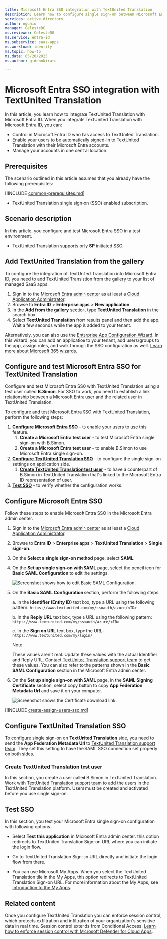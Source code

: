 ```yaml
---
title: Microsoft Entra SSO integration with TextUnited Translation
description: Learn how to configure single sign-on between Microsoft Entra ID and TextUnited Translation.
services: active-directory
author: nguhiu
manager: CelesteDG
ms.reviewer: CelesteDG
ms.service: entra-id
ms.subservice: saas-apps
ms.workload: identity
ms.topic: how-to
ms.date: 05/20/2025
ms.author: gideonkiratu

---
```


# Microsoft Entra SSO integration with TextUnited Translation

In this article,  you learn how to integrate TextUnited Translation with Microsoft Entra ID. When you integrate TextUnited Translation with Microsoft Entra ID, you can:

* Control in Microsoft Entra ID who has access to TextUnited Translation.
* Enable your users to be automatically signed-in to TextUnited Translation with their Microsoft Entra accounts.
* Manage your accounts in one central location.

## Prerequisites
The scenario outlined in this article assumes that you already have the following prerequisites:

[!INCLUDE [common-prerequisites.md](~/identity/saas-apps/includes/common-prerequisites.md)]
* TextUnited Translation single sign-on (SSO) enabled subscription.

## Scenario description

In this article,  you configure and test Microsoft Entra SSO in a test environment.

* TextUnited Translation supports only **SP** initiated SSO.

## Add TextUnited Translation from the gallery

To configure the integration of TextUnited Translation into Microsoft Entra ID, you need to add TextUnited Translation from the gallery to your list of managed SaaS apps.

1. Sign in to the [Microsoft Entra admin center](https://entra.microsoft.com) as at least a [Cloud Application Administrator](~/identity/role-based-access-control/permissions-reference.md#cloud-application-administrator).
1. Browse to **Entra ID** > **Enterprise apps** > **New application**.
1. In the **Add from the gallery** section, type **TextUnited Translation** in the search box.
1. Select **TextUnited Translation** from results panel and then add the app. Wait a few seconds while the app is added to your tenant.

Alternatively, you can also use the [Enterprise App Configuration Wizard](https://portal.office.com/AdminPortal/home?Q=Docs#/azureadappintegration). In this wizard, you can add an application to your tenant, add users/groups to the app, assign roles, and walk through the SSO configuration as well. [Learn more about Microsoft 365 wizards.](/microsoft-365/admin/misc/azure-ad-setup-guides)

## Configure and test Microsoft Entra SSO for TextUnited Translation

Configure and test Microsoft Entra SSO with TextUnited Translation using a test user called **B.Simon**. For SSO to work, you need to establish a link relationship between a Microsoft Entra user and the related user in TextUnited Translation.

To configure and test Microsoft Entra SSO with TextUnited Translation, perform the following steps:

1. **[Configure Microsoft Entra SSO](#configure-microsoft-entra-sso)** - to enable your users to use this feature.
    1. **Create a Microsoft Entra test user** - to test Microsoft Entra single sign-on with B.Simon.
    1. **Create a Microsoft Entra test user** - to enable B.Simon to use Microsoft Entra single sign-on.
1. **[Configure TextUnited Translation SSO](#configure-textunited-translation-sso)** - to configure the single sign-on settings on application side.
    1. **[Create TextUnited Translation test user](#create-textunited-translation-test-user)** - to have a counterpart of B.Simon in TextUnited Translation that's linked to the Microsoft Entra ID representation of user.
1. **[Test SSO](#test-sso)** - to verify whether the configuration works.

## Configure Microsoft Entra SSO

Follow these steps to enable Microsoft Entra SSO in the Microsoft Entra admin center.

1. Sign in to the [Microsoft Entra admin center](https://entra.microsoft.com) as at least a [Cloud Application Administrator](~/identity/role-based-access-control/permissions-reference.md#cloud-application-administrator).
1. Browse to **Entra ID** > **Enterprise apps** > **TextUnited Translation** > **Single sign-on**.
1. On the **Select a single sign-on method** page, select **SAML**.
1. On the **Set up single sign-on with SAML** page, select the pencil icon for **Basic SAML Configuration** to edit the settings.

   ![Screenshot shows how to edit Basic SAML Configuration.](common/edit-urls.png "Basic Configuration")

1. On the **Basic SAML Configuration** section, perform the following steps:

    a. In the **Identifier (Entity ID)** text box, type a URL using the following pattern:
    `https://www.textunited.com/my/ssoauth/azure/<ID>`

    b. In the **Reply URL** text box, type a URL using the following pattern:
    `https://www.textunited.com/my/ssoauth/azure/<ID>`

    c. In the **Sign on URL** text box, type the URL:
    `https://www.textunited.com/my/login/`

	> [!NOTE]
	> These values aren't real. Update these values with the actual Identifier and Reply URL. Contact [TextUnited Translation support team](mailto:support@textunited.com) to get these values. You can also refer to the patterns shown in the **Basic SAML Configuration** section in the Microsoft Entra admin center.

1. On the **Set up single sign-on with SAML** page, in the **SAML Signing Certificate** section, select copy button to copy **App Federation Metadata Url** and save it on your computer.

	![Screenshot shows the Certificate download link.](common/copy-metadataurl.png "Certificate")

[!INCLUDE [create-assign-users-sso.md](~/identity/saas-apps/includes/create-assign-users-sso.md)]

## Configure TextUnited Translation SSO

To configure single sign-on on **TextUnited Translation** side, you need to send the **App Federation Metadata Url** to [TextUnited Translation support team](mailto:support@textunited.com). They set this setting to have the SAML SSO connection set properly on both sides.

### Create TextUnited Translation test user

In this section, you create a user called B.Simon in TextUnited Translation. Work with [TextUnited Translation support team](mailto:support@textunited.com) to add the users in the TextUnited Translation platform. Users must be created and activated before you use single sign-on.

## Test SSO 

In this section, you test your Microsoft Entra single sign-on configuration with following options.
 
* Select **Test this application** in Microsoft Entra admin center. this option redirects to TextUnited Translation Sign-on URL where you can initiate the login flow.
 
* Go to TextUnited Translation Sign-on URL directly and initiate the login flow from there.
 
* You can use Microsoft My Apps. When you select the TextUnited Translation tile in the My Apps, this option redirects to TextUnited Translation Sign-on URL. For more information about the My Apps, see [Introduction to the My Apps](https://support.microsoft.com/account-billing/sign-in-and-start-apps-from-the-my-apps-portal-2f3b1bae-0e5a-4a86-a33e-876fbd2a4510).

## Related content

Once you configure TextUnited Translation you can enforce session control, which protects exfiltration and infiltration of your organization's sensitive data in real time. Session control extends from Conditional Access. [Learn how to enforce session control with Microsoft Defender for Cloud Apps](/cloud-app-security/proxy-deployment-any-app).